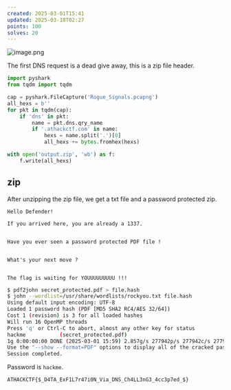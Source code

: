 ```yaml
---
created: 2025-03-01T15:41
updated: 2025-03-18T02:27
points: 100
solves: 20
---
```


![image.png](https://res.cloudinary.com/kumonochisanaka/image/upload/v1740862660/2025/03/a14901ba5f149f54ef5a90f0743d4d35.png)

The first DNS request is a dead give away, this is a zip file header.

```python
import pyshark
from tqdm import tqdm

cap = pyshark.FileCapture('Rogue_Signals.pcapng')
all_hexs = b''
for pkt in tqdm(cap):
    if 'dns' in pkt:
        name = pkt.dns.qry_name
        if '.athackctf.com' in name:
            hexs = name.split('.')[0]
            all_hexs += bytes.fromhex(hexs)

with open('output.zip', 'wb') as f:
    f.write(all_hexs)
```

## zip

After unzipping the zip file, we get a txt file and a password protected zip.

``` [important.txt]
Hello Defender!

If you arrived here, you are already a 1337.


Have you ever seen a password protected PDF file !


What's your next move ?


The flag is waiting for YOUUUUUUUUU !!!
```

```bash
$ pdf2john secret_protected.pdf > file.hash
$ john --wordlist=/usr/share/wordlists/rockyou.txt file.hash
Using default input encoding: UTF-8
Loaded 1 password hash (PDF [MD5 SHA2 RC4/AES 32/64])
Cost 1 (revision) is 3 for all loaded hashes
Will run 16 OpenMP threads
Press 'q' or Ctrl-C to abort, almost any other key for status
hackme           (secret_protected.pdf)     
1g 0:00:00:00 DONE (2025-03-01 15:59) 2.857g/s 277942p/s 277942c/s 277942C/s jessica101..ericalynn
Use the "--show --format=PDF" options to display all of the cracked passwords reliably
Session completed.
```

Password is `hackme`.

```flag
ATHACKCTF{$_D4TA_ExF1L7r47i0N_Via_DNS_Ch4LL3nG3_4cc3p7ed_$}
```
